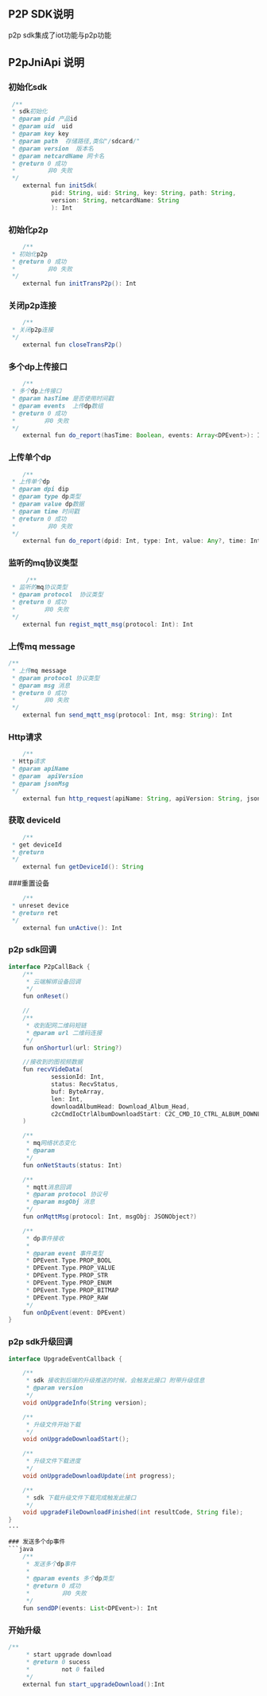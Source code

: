 ## P2P SDK说明
p2p sdk集成了iot功能与p2p功能

## P2pJniApi 说明
### 初始化sdk
```java
 /**
 * sdk初始化
 * @param pid 产品id
 * @param uid  uid
 * @param key key
 * @param path  存储路径,类似"/sdcard/"
 * @param version  版本名
 * @param netcardName 网卡名
 * @return 0 成功
 *         非0 失败
 */
    external fun initSdk(
            pid: String, uid: String, key: String, path: String,
            version: String, netcardName: String
            ): Int
```
### 初始化p2p
```java
    /**
 * 初始化p2p
 * @return 0 成功
 *         非0 失败
 */
    external fun initTransP2p(): Int
  ```
### 关闭p2p连接
```java
    /**
 * 关闭p2p连接
 */
    external fun closeTransP2p()
```
### 多个dp上传接口
```java
 	/**
 * 多个dp上传接口
 * @param hasTime 是否使用时间戳
 * @param events  上传dp数组
 * @return 0 成功
 *        非0 失败
 */
    external fun do_report(hasTime: Boolean, events: Array<DPEvent>): Int
```
### 上传单个dp
```java
	/**
 * 上传单个dp
 * @param dpi dip
 * @param type dp类型
 * @param value dp数据
 * @param time 时间戳
 * @return 0 成功
 *         非0 失败
 */
    external fun do_report(dpid: Int, type: Int, value: Any?, time: Int): Int
```
### 监听的mq协议类型
```java
	 /**
 * 监听的mq协议类型
 * @param protocol  协议类型
 * @return 0 成功
 *        非0 失败
 */
    external fun regist_mqtt_msg(protocol: Int): Int
```
### 上传mq message
```java
/**
 * 上传mq message
 * @param protocol 协议类型
 * @param msg 消息
 * @return 0 成功
 *        非0 失败
 */
    external fun send_mqtt_msg(protocol: Int, msg: String): Int
```
### Http请求
```java
	/**
 * Http请求
 * @param apiName
 * @param  apiVersion
 * @param jsonMsg
 */
    external fun http_request(apiName: String, apiVersion: String, jsonMsg: String): HttpResponse
```
### 获取 deviceId
```java
	/**
 * get deviceId
 * @return
 */
    external fun getDeviceId(): String
```
###重置设备
```java
 	/**
 * unreset device
 * @return ret
 */
    external fun unActive(): Int
```
### p2p sdk回调
```java
interface P2pCallBack {
    /**
     * 云端解绑设备回调
     */
    fun onReset()

    //
    /**
     * 收到配网二维码短链
     * @param url 二维码连接
     */
    fun onShorturl(url: String?)

    //接收到的图视频数据
    fun recvVideData(
            sessionId: Int,
            status: RecvStatus,
            buf: ByteArray,
            len: Int,
            downloadAlbumHead: Download_Album_Head,
            c2cCmdIoCtrlAlbumDownloadStart: C2C_CMD_IO_CTRL_ALBUM_DOWNLOAD_START
    )

    /**
     * mq网络状态变化
     * @param
     */
    fun onNetStauts(status: Int)

    /**
     * mqtt消息回调
     * @param protocol 协议号
     * @param msgObj 消息
     */
    fun onMqttMsg(protocol: Int, msgObj: JSONObject?)

    /**
     * dp事件接收
     *
     * @param event 事件类型
     * DPEvent.Type.PROP_BOOL
     * DPEvent.Type.PROP_VALUE
     * DPEvent.Type.PROP_STR
     * DPEvent.Type.PROP_ENUM
     * DPEvent.Type.PROP_BITMAP
     * DPEvent.Type.PROP_RAW
     */
    fun onDpEvent(event: DPEvent)
}
```

### p2p sdk升级回调
```java
interface UpgradeEventCallback {

    /**
     * sdk 接收到后端的升级推送的时候，会触发此接口 附带升级信息
     * @param version
     */
    void onUpgradeInfo(String version);

    /**
     * 升级文件开始下载
     */
    void onUpgradeDownloadStart();

    /**
     * 升级文件下载进度
     */
    void onUpgradeDownloadUpdate(int progress);

    /**
     * sdk 下载升级文件下载完成触发此接口
     */
    void upgradeFileDownloadFinished(int resultCode, String file);
}
···

### 发送多个dp事件
```java
	/**
     * 发送多个dp事件
     *
     * @param events 多个dp类型
     * @return 0 成功
     *         非0 失败 
     */
    fun sendDP(events: List<DPEvent>): Int
```

### 开始升级
```java
/**
     * start upgrade download
     * @return 0 sucess
     *         not 0 failed
     */
    external fun start_upgradeDownload():Int
```


